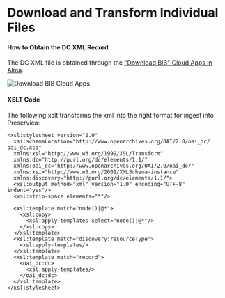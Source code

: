 # Download and Transform Individual Files



#### How to Obtain the DC XML Record

The DC XML file is obtained through the ["Download BIB" Cloud Apps in Alma](https://developers.exlibrisgroup.com/blog/how-to-install-and-use-the-download-bib-cloud-app/).

![Download BIB Cloud Apps](../Preservica/help\_files/Download-BIB\_CloudApps.png)

#### XSLT Code

The following xslt transforms the xml into the right format for ingest into Preservica:

```
<xsl:stylesheet version="2.0"
  xsi:schemaLocation="http://www.openarchives.org/OAI/2.0/oai_dc/ oai_dc.xsd"
  xmlns:xsl="http://www.w3.org/1999/XSL/Transform"
  xmlns:dc="http://purl.org/dc/elements/1.1/"
  xmlns:oai_dc="http://www.openarchives.org/OAI/2.0/oai_dc/"
  xmlns:xsi="http://www.w3.org/2001/XMLSchema-instance"
  xmlns:discovery="http://purl.org/dc/elements/1.1/">
  <xsl:output method="xml" version="1.0" encoding="UTF-8" indent="yes"/>
  <xsl:strip-space elements="*"/>

  <xsl:template match="node()|@*">
    <xsl:copy>
      <xsl:apply-templates select="node()|@*"/>
    </xsl:copy>
  </xsl:template>
  <xsl:template match="discovery:resourceType">
    <xsl:apply-templates/>
  </xsl:template>
  <xsl:template match="record">
    <oai_dc:dc>
      <xsl:apply-templates/>
    </oai_dc:dc>
  </xsl:template>
</xsl:stylesheet>
```
